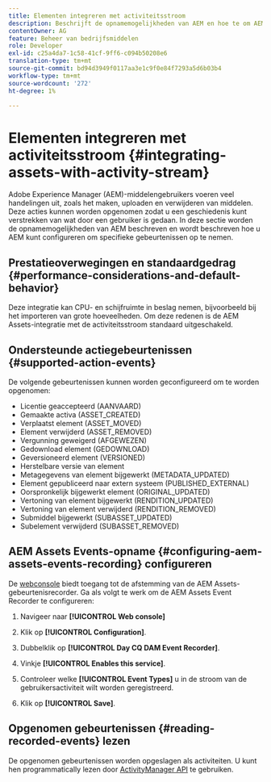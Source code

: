 ```yaml
---
title: Elementen integreren met activiteitsstroom
description: Beschrijft de opnamemogelijkheden van AEM en hoe te om AEM te vormen om specifieke gebeurtenissen te registreren.
contentOwner: AG
feature: Beheer van bedrijfsmiddelen
role: Developer
exl-id: c25a4da7-1c58-41cf-9ff6-c094b50208e6
translation-type: tm+mt
source-git-commit: bd94d3949f0117aa3e1c9f0e84f7293a5d6b03b4
workflow-type: tm+mt
source-wordcount: '272'
ht-degree: 1%

---
```


# Elementen integreren met activiteitsstroom {#integrating-assets-with-activity-stream}

Adobe Experience Manager (AEM)-middelengebruikers voeren veel handelingen uit, zoals het maken, uploaden en verwijderen van middelen. Deze acties kunnen worden opgenomen zodat u een geschiedenis kunt verstrekken van wat door een gebruiker is gedaan. In deze sectie worden de opnamemogelijkheden van AEM beschreven en wordt beschreven hoe u AEM kunt configureren om specifieke gebeurtenissen op te nemen.

## Prestatieoverwegingen en standaardgedrag {#performance-considerations-and-default-behavior}

Deze integratie kan CPU- en schijfruimte in beslag nemen, bijvoorbeeld bij het importeren van grote hoeveelheden. Om deze redenen is de AEM Assets-integratie met de activiteitsstroom standaard uitgeschakeld.

## Ondersteunde actiegebeurtenissen {#supported-action-events}

De volgende gebeurtenissen kunnen worden geconfigureerd om te worden opgenomen:

* Licentie geaccepteerd (AANVAARD)
* Gemaakte activa (ASSET_CREATED)
* Verplaatst element (ASSET_MOVED)
* Element verwijderd (ASSET_REMOVED)
* Vergunning geweigerd (AFGEWEZEN)
* Gedownload element (GEDOWNLOAD)
* Geversioneerd element (VERSIONED)
* Herstelbare versie van element
* Metagegevens van element bijgewerkt (METADATA_UPDATED)
* Element gepubliceerd naar extern systeem (PUBLISHED_EXTERNAL)
* Oorspronkelijk bijgewerkt element (ORIGINAL_UPDATED)
* Vertoning van element bijgewerkt (RENDITION_UPDATED)
* Vertoning van element verwijderd (RENDITION_REMOVED)
* Submiddel bijgewerkt (SUBASSET_UPDATED)
* Subelement verwijderd (SUBASSET_REMOVED)

## AEM Assets Events-opname {#configuring-aem-assets-events-recording} configureren

De [webconsole](/help/sites-deploying/configuring-osgi.md) biedt toegang tot de afstemming van de AEM Assets-gebeurtenisrecorder. Ga als volgt te werk om de AEM Assets Event Recorder te configureren:

1. Navigeer naar **[!UICONTROL Web console]**

1. Klik op **[!UICONTROL Configuration]**.

1. Dubbelklik op **[!UICONTROL Day CQ DAM Event Recorder]**.

1. Vinkje **[!UICONTROL Enables this service]**.

1. Controleer welke **[!UICONTROL Event Types]** u in de stroom van de gebruikersactiviteit wilt worden geregistreerd.

1. Klik op **[!UICONTROL Save]**.

## Opgenomen gebeurtenissen {#reading-recorded-events} lezen

De opgenomen gebeurtenissen worden opgeslagen als activiteiten. U kunt hen programmatically lezen door [ActivityManager API](https://helpx.adobe.com/experience-manager/6-4/sites/developing/using/reference-materials/javadoc/com/adobe/granite/activitystreams/ActivityManager.html) te gebruiken.
